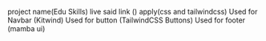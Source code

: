 project name(Edu Skills)
live said link ()
apply(css and tailwindcss)
Used for Navbar (Kitwind)
Used for button (TailwindCSS Buttons)
Used for footer (mamba ui)

